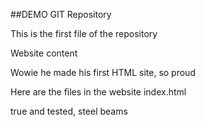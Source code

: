 ##DEMO GIT Repository

This is the first file of the repository

Website content

Wowie he made his first HTML site, so proud

Here are the files in the website
index.html

true and tested, steel beams
